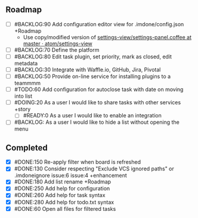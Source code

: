 Roadmap
----
- [ ] #BACKLOG:90 Add configuration editor view for .imdone/config.json +Roadmap
  - Use copy/modified version of [settings-view/settings-panel.coffee at master · atom/settings-view](https://github.com/atom/settings-view/blob/master/lib/settings-panel.coffee)
- [ ] #BACKLOG:70 Define the platform
- [ ] #BACKLOG:80 Edit task plugin, set priority, mark as closed, edit metadata
- [ ] #BACKLOG:30 Integrate with Waffle.io, GitHub, Jira, Pivotal
- [ ] #BACKLOG:50 Provide on-line service for installing plugins to a teammmm
- [ ] #TODO:60 Add configuration for autoclose task with date on moving into list
- [ ] #DOING:20 As a user I would like to share tasks with other services +story
  - [ ] #READY:0 As a user I would like to enable an integration
- [ ] #BACKLOG: As a user I would like to hide a list without opening the menu

Completed
----
- [x] #DONE:150 Re-apply filter when board is refreshed
- [x] #DONE:130 Consider respecting "Exclude VCS ignored paths" or .imdoneignore issue:6 issue:4 +enhancement
- [x] #DONE:180 Add list rename +Roadmap
- [x] #DONE:250 Add help for configuration
- [x] #DONE:260 Add help for task syntax
- [x] #DONE:280 Add help for todo.txt syntax
- [x] #DONE:60 Open all files for filtered tasks
